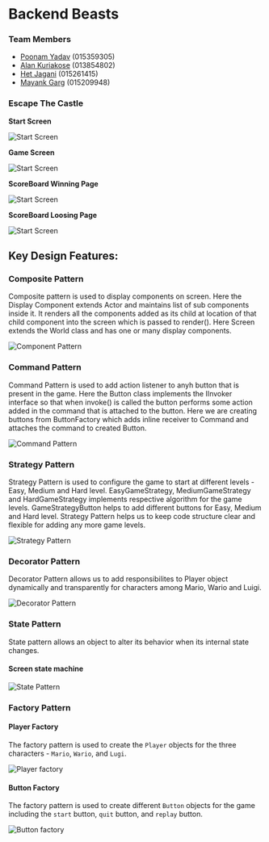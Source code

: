 # Backend Beasts

### Team Members
- [Poonam Yadav](https://github.com/poonamyadav12) (015359305)
- [Alan Kuriakose](https://github.com/aln0071) (013854802)
- [Het Jagani](https://github.com/hetjagani) (015261415)
- [Mayank Garg](https://github.com/mayankgarg23) (015209948)

### Escape The Castle

**Start Screen**

![Start Screen](https://github.com/nguyensjsu/fa21-202-backend-beasts/blob/main/escapethecastle/images/StartScreen.png)

**Game Screen**

![Start Screen](https://github.com/nguyensjsu/fa21-202-backend-beasts/blob/main/escapethecastle/images/GameScreen.png)

**ScoreBoard Winning Page**

![Start Screen](https://github.com/nguyensjsu/fa21-202-backend-beasts/blob/main/escapethecastle/images/ScoreBoard-WinningPage.png)

**ScoreBoard Loosing Page**

![Start Screen](https://github.com/nguyensjsu/fa21-202-backend-beasts/blob/main/escapethecastle/images/ScoreBoard-LoosingPage.png)

## Key Design Features:

### Composite Pattern
Composite pattern is used to display components on screen. Here the Display Component extends Actor and maintains list of sub components inside it. It renders all the components added as its child at location of that child component into the screen which is passed to render(). Here Screen extends the World class and has one or many display components.

![Component Pattern](escapethecastle/uml_diagrams/CompositeClassDiagram.png)

### Command Pattern
Command Pattern is used to add action listener to anyh button that is present in the game. Here the Button class implements the IInvoker interface so that when invoke() is called the button performs some action added in the command that is attached to the button. Here we are creating buttons from ButtonFactory which adds inline receiver to Command and attaches the command to created Button.

![Command Pattern](escapethecastle/uml_diagrams/CommandClassDiagram.png)

### Strategy Pattern

Strategy Pattern is used to configure the game to start at different levels - Easy, Medium and Hard level. EasyGameStrategy, MediumGameStrategy and HardGameStrategy implements respective algorithm for the game levels. GameStrategyButton helps to add different buttons for Easy, Medium and Hard level. Strategy Pattern helps us to keep code structure clear and flexible for adding any more game levels.

![Strategy Pattern](escapethecastle/uml_diagrams/StrategyPattern.png)

### Decorator Pattern

Decorator Pattern allows us to add responsibilites to Player object dynamically and transparently for characters among Mario, Wario and Luigi.

![Decorator Pattern](escapethecastle/uml_diagrams/DecoratorPattern.png)

### State Pattern

State pattern allows an object to alter its behavior when its internal state changes.

#### Screen state machine
![State Pattern](escapethecastle/uml_diagrams/Screen_Statemachine.png)

### Factory Pattern

#### Player Factory
The factory pattern is used to create the `Player` objects for the three characters - `Mario`,  `Wario`, and `Lugi`.

![Player factory](escapethecastle/uml_diagrams/FactoryPlayer.png)

#### Button Factory
The factory pattern is used to create different `Button` objects for the game including the `start` button, `quit` button, and `replay` button.

![Button factory](escapethecastle/uml_diagrams/FactoryButton.png)
